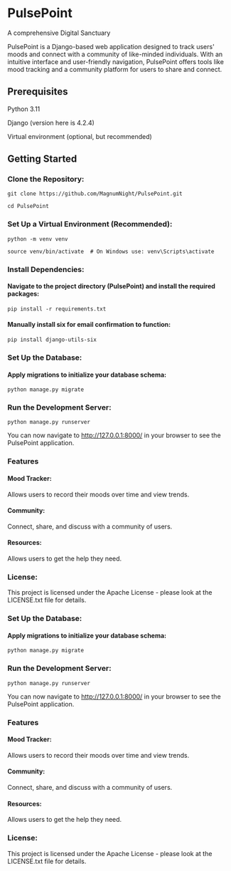 
# PulsePoint
A comprehensive Digital Sanctuary

PulsePoint is a Django-based web application designed to track users' moods and connect with a community of like-minded individuals. With an intuitive interface and user-friendly navigation, PulsePoint offers tools like mood tracking and a community platform for users to share and connect.

## Prerequisites
Python 3.11

Django (version here is 4.2.4)

Virtual environment (optional, but recommended)

## Getting Started
### Clone the Repository:

```
git clone https://github.com/MagnumNight/PulsePoint.git

cd PulsePoint
```
### Set Up a Virtual Environment (Recommended):
```
python -m venv venv

source venv/bin/activate  # On Windows use: venv\Scripts\activate
```

### Install Dependencies:

#### Navigate to the project directory (PulsePoint) and install the required packages:
```
pip install -r requirements.txt
```

#### Manually install six for email confirmation to function:
```
pip install django-utils-six
```

### Set Up the Database:

#### Apply migrations to initialize your database schema:
```
python manage.py migrate
```
### Run the Development Server:
```
python manage.py runserver
```
You can now navigate to http://127.0.0.1:8000/ in your browser to see the PulsePoint application.

### Features
#### Mood Tracker: 
Allows users to record their moods over time and view trends.

#### Community: 
Connect, share, and discuss with a community of users.

#### Resources:
Allows users to get the help they need.

### License:
This project is licensed under the Apache License - please look at the LICENSE.txt file for details.


### Set Up the Database:

#### Apply migrations to initialize your database schema:
```
python manage.py migrate
```
### Run the Development Server:
```
python manage.py runserver
```
You can now navigate to http://127.0.0.1:8000/ in your browser to see the PulsePoint application.

### Features
#### Mood Tracker: 
Allows users to record their moods over time and view trends.

#### Community: 
Connect, share, and discuss with a community of users.

#### Resources:
Allows users to get the help they need.

### License:
This project is licensed under the Apache License - please look at the LICENSE.txt file for details.
